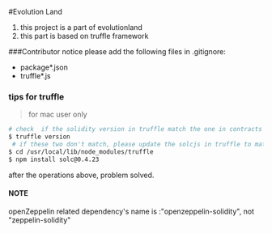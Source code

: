 #Evolution Land

1. this project is a part of evolutionland
2. this part is based on truffle framework


###Contributor notice
please add the following files in .gitignore:
- package*.json
- truffle*.js

### tips for truffle
> for mac user only
```bash
# check  if the solidity version in truffle match the one in contracts
$ truffle version
 # if these two don't match, please update the solcjs in truffle to match them
$ cd /usr/local/lib/node_modules/truffle
$ npm install solc@0.4.23
```

after the operations above, problem solved.

#### NOTE
openZeppelin related dependency's name is :"openzeppelin-solidity", not "zeppelin-solidity"

